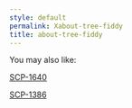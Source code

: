 ```yaml
---
style: default
permalink: Xabout-tree-fiddy
title: about-tree-fiddy
---
```

You may also like:

[SCP-1640](http://scp-wiki.net/scp-1640)

[SCP-1386](http://scp-wiki.net/scp-1386)
